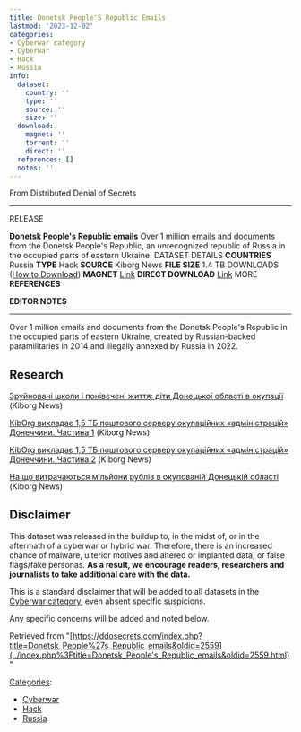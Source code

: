 ```yaml
---
title: Donetsk People'S Republic Emails
lastmod: '2023-12-02'
categories:
- Cyberwar category
- Cyberwar
- Hack
- Russia
info:
  dataset:
    country: ''
    type: ''
    source: ''
    size: ''
  download:
    magnet: ''
    torrent: ''
    direct: ''
  references: []
  notes: ''
---
```




From Distributed Denial of Secrets

---
RELEASE

**Donetsk People's Republic emails**
Over 1 million emails and documents from the Donetsk People's Republic, an unrecognized republic of Russia in the occupied parts of eastern Ukraine.
DATASET DETAILS
**COUNTRIES** Russia
**TYPE** Hack
**SOURCE** Kiborg News
**FILE SIZE** 1.4 TB
DOWNLOADS ([How to Download](Torrents.html "Torrents"))
**MAGNET** [Link](magnet:?xt=urn:btih:5F8956CE0965DEA8F04D6CD37B8155830C0B301B&dn=mail.glavadnr.ru&tr=udp://open.stealth.si:80/announce&tr=https://opentracker.i2p.rocks:443/announce%7C)
**DIRECT DOWNLOAD** [Link](https://data.ddosecrets.com/Donetsk%20People's%20Republic%20emails/)
MORE
**REFERENCES**

**EDITOR NOTES**

---

Over 1 million emails and documents from the Donetsk People's Republic
in the occupied parts of eastern Ukraine, created by Russian-backed
paramilitaries in 2014 and illegally annexed by Russia in 2022.

## Research

[Зруйновані школи і понівечені життя: діти Донецької області в
окупації](https://kiborg.news/2023/06/16/zrujnovani-shkoly-i-ponivycheni-zhyttya-dity-doneczkoyi-oblasti-v-okupacziyi/) (Kiborg News)

[KibOrg викладає 1,5 ТБ поштового серверу окупаційних «адміністрацій»
Донеччини. Частина
1](https://kiborg.news/2023/05/15/kiborg-vykladaye-15-tb-poshtovogo-serveru-okupaczijnyh-administraczij-donechchyny-chastyna-1/) (Kiborg News)

[KibOrg викладає 1,5 ТБ поштового серверу окупаційних «адміністрацій»
Донеччини. Частина
2](https://kiborg.news/2023/05/22/kiborg-vykladaye-15-tb-poshtovogo-serveru-okupaczijnyh-administraczij-donechchyny-chastyna-2/) (Kiborg News)

[На що витрачаються мільйони рублів в окупованій Донецькій
області](https://kiborg.news/2023/06/23/na-shho-vytrachayutsya-miljony-rubliv-v-okupovanij-doneczkij-oblasti/) (Kiborg News)

## Disclaimer

This dataset was released in the buildup to, in the midst of, or in the
aftermath of a cyberwar or hybrid war. Therefore, there is an increased
chance of malware, ulterior motives and altered or implanted data, or
false flags/fake personas. **As a result, we encourage readers,
researchers and journalists to take additional care with the data.**

This is a standard disclaimer that will be added to all datasets in the
[Cyberwar category](./Category:Cyberwar.html "Category:Cyberwar"), even
absent specific suspicions.

Any specific concerns will be added and noted below.

Retrieved from
"[https://ddosecrets.com/index.php?title=Donetsk_People%27s_Republic_emails&oldid=2559](../index.php%3Ftitle=Donetsk_People's_Republic_emails&oldid=2559.html)"

[Categories](./Special:Categories.html "Special:Categories"):

- [Cyberwar](./Category:Cyberwar.html "Category:Cyberwar")
- [Hack](./Category:Hack.html "Category:Hack")
- [Russia](./Category:Russia.html "Category:Russia")
